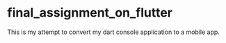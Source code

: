 # final_assignment_on_flutter

This is my attempt to convert my dart console application to a mobile app.